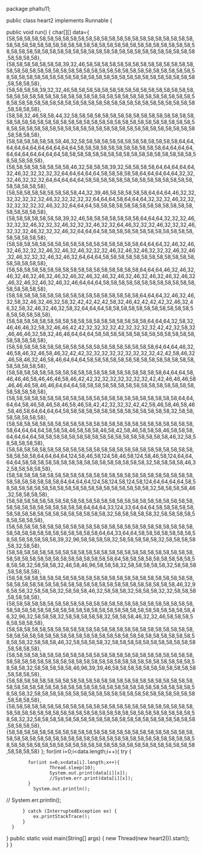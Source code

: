 package phaltu11;


public class heart2 implements Runnable {
   
   public void run() {
      char[][] data={
   {58,58,58,58,58,58,58,58,58,58,58,58,58,58,58,58,58,58,58,58,58,58,58,58,58,58,58,58,58,58,58,58,58,58,58,58,58,58,58,58,58,58,58,58,58,58,58,58,58,58,58,58,58,58,58,58,58,58,58,58,58,58,58,58,58,58,58,58,58,58,58,58,58,58,58,58,58},
   {58,58,58,58,58,58,58,39,32,46,58,58,58,58,58,58,58,58,58,58,58,58,58,58,58,58,58,58,58,58,58,58,58,58,58,58,58,58,58,58,58,58,58,58,58,58,58,58,58,58,58,58,58,58,58,58,58,58,58,58,58,58,58,58,58,58,58,58,58,58,58,58,58,58,58,58,58},
   {58,58,58,58,39,32,32,46,58,58,58,58,58,58,58,58,58,58,58,58,58,58,58,58,58,58,58,58,58,58,58,58,58,58,58,58,58,58,58,58,58,58,58,58,58,58,58,58,58,58,58,58,58,58,58,58,58,58,58,58,58,58,58,58,58,58,58,58,58,58,58,58,58,58,58,58,58},
   {58,58,32,46,58,58,44,32,58,58,58,58,58,58,58,58,58,58,58,58,58,58,58,58,58,58,58,58,58,58,58,58,58,58,58,58,58,58,58,58,58,58,58,58,58,58,58,58,58,58,58,58,58,58,58,58,58,58,58,58,58,58,58,58,58,58,58,58,58,58,58,58,58,58,58,58,58},
   {58,58,58,58,58,58,58,46,32,58,58,58,58,58,58,58,58,58,58,58,58,58,64,64,64,64,64,64,64,64,64,64,64,58,58,58,58,58,58,58,58,58,58,58,64,64,64,64,64,64,64,64,64,64,64,58,58,58,58,58,58,58,58,58,58,58,58,58,58,58,58,58,58,58,58,58,58},
   {58,58,58,58,58,58,58,58,46,32,58,58,58,39,32,58,58,58,58,64,64,64,64,64,32,46,32,32,32,32,32,64,64,64,64,64,58,58,58,58,58,64,64,64,64,64,32,32,32,46,32,32,32,64,64,64,64,64,58,58,58,58,58,58,58,58,58,58,58,58,58,58,58,58,58,58,58},
   {58,58,58,58,58,58,58,58,58,44,32,39,46,58,58,58,58,58,64,64,64,46,32,32,32,32,32,32,32,46,32,32,32,32,32,64,64,64,58,64,64,64,32,32,32,46,32,32,32,32,32,32,32,46,32,32,64,64,64,58,58,58,58,58,58,58,58,58,58,58,58,58,58,58,58,58,58},
   {58,58,58,58,58,58,58,39,32,46,58,58,58,58,58,58,58,64,64,64,32,32,32,46,32,32,32,46,32,32,32,46,32,32,32,46,32,32,64,46,32,32,32,46,32,32,32,46,32,32,32,46,32,32,32,46,32,64,64,64,58,58,58,58,58,58,58,58,58,58,58,58,58,58,58,58,58},
   {58,58,58,58,58,58,58,58,58,58,58,58,58,58,58,58,58,64,64,64,32,46,32,46,32,46,32,32,32,46,32,46,32,46,32,32,32,46,32,46,32,46,32,32,32,46,32,46,32,46,32,32,32,46,32,46,32,64,64,64,58,58,58,58,58,58,58,58,58,58,58,58,58,58,58,58,58},
   {58,58,58,58,58,58,58,58,58,58,58,58,58,58,58,58,58,64,64,64,46,32,46,32,46,32,46,32,46,32,46,32,46,32,46,32,46,32,46,32,46,32,46,32,46,32,46,32,46,32,46,32,46,32,46,32,46,64,64,64,58,58,58,58,58,58,58,58,58,58,58,58,58,58,58,58,58},
   {58,58,58,58,58,58,58,58,58,58,58,58,58,58,58,58,58,64,64,64,32,46,32,46,32,58,32,46,32,46,32,58,32,42,42,42,42,58,32,46,42,42,42,42,32,46,32,46,32,58,32,46,32,46,32,58,32,64,64,64,58,58,58,58,58,58,58,58,58,58,58,58,58,58,58,58,58},
   {58,58,58,58,58,58,58,58,58,58,58,58,58,58,58,58,58,58,64,64,64,32,58,32,46,46,46,32,58,32,46,46,42,42,32,32,32,32,42,32,32,32,32,42,42,32,58,32,46,46,46,32,58,32,46,46,64,64,64,58,58,58,58,58,58,58,58,58,58,58,58,58,58,58,58,58,58},
   {58,58,58,58,58,58,58,58,58,58,58,58,58,58,58,58,58,58,58,64,64,64,46,32,46,58,46,32,46,58,46,32,42,42,32,32,32,32,32,32,32,32,32,42,42,58,46,32,46,58,46,32,46,58,46,64,64,64,58,58,58,58,58,58,58,58,58,58,58,58,58,58,58,58,58,58,58},
   {58,58,58,58,58,58,58,58,58,58,58,58,58,58,58,58,58,58,58,58,64,64,64,58,46,46,46,58,46,46,46,58,46,42,42,32,32,32,32,32,32,32,42,42,46,46,46,58,46,46,46,58,46,46,64,64,64,58,58,58,58,58,58,58,58,58,58,58,58,58,58,58,58,58,58,58,58},
   {58,58,58,58,58,58,58,58,58,58,58,58,58,58,58,58,58,58,58,58,58,58,64,64,64,64,58,46,58,46,58,46,58,46,58,42,42,32,32,32,42,42,58,46,58,46,58,46,58,46,58,64,64,64,64,58,58,58,58,58,58,58,58,58,58,58,58,58,58,32,58,58,58,58,58,58,58},
   {58,58,58,58,58,58,58,58,58,58,58,58,58,58,58,58,58,58,58,58,58,58,58,58,58,64,64,64,64,58,58,58,46,58,58,58,46,58,42,58,46,58,58,58,46,58,58,58,64,64,64,64,58,58,58,58,58,58,58,58,58,58,58,58,58,58,58,58,58,46,32,58,58,58,58,58,58},
   {58,58,58,58,58,58,58,58,58,58,58,58,58,58,58,58,58,58,58,58,58,58,58,58,58,58,58,58,64,64,64,64,124,58,46,58,124,58,46,58,124,58,46,58,124,64,64,64,64,58,58,58,58,58,58,58,58,58,58,58,58,58,58,58,58,32,58,58,58,58,46,32,58,58,58,58,58},
   {58,58,58,58,58,58,58,58,58,58,58,58,58,58,58,58,58,58,58,58,58,58,58,58,58,58,58,58,58,58,58,64,64,64,64,124,58,124,58,124,58,124,64,64,64,64,58,58,58,58,58,58,58,58,58,58,58,58,58,58,58,58,58,58,58,58,32,58,58,58,58,46,32,58,58,58,58},
   {58,58,58,58,58,58,58,58,58,58,58,58,58,58,58,58,58,58,58,58,58,58,58,58,58,58,58,58,58,58,58,58,58,58,64,64,64,33,124,33,64,64,64,58,58,58,58,58,58,58,58,58,58,58,58,58,58,58,58,58,58,32,58,58,58,58,58,32,58,58,58,58,58,58,58,58,58},
   {58,58,58,58,58,58,58,58,58,58,58,58,58,58,58,58,58,58,58,58,58,58,58,58,58,58,58,58,58,58,58,58,58,58,58,58,64,64,33,64,64,58,58,58,58,58,58,58,58,58,58,58,58,58,58,39,32,96,58,58,58,58,32,58,58,58,58,58,32,58,58,58,58,58,32,58,58},
   {58,58,58,58,58,58,58,58,58,58,58,58,58,58,58,58,58,58,58,58,58,58,58,58,58,58,58,58,58,58,58,58,58,58,58,58,58,58,64,58,58,58,58,58,58,58,58,58,58,58,58,32,58,58,58,32,46,58,46,96,58,58,58,32,58,58,58,58,58,32,58,58,58,58,58,58,58},
   {58,58,58,58,58,58,58,58,58,58,58,58,58,58,58,58,58,58,58,58,58,58,58,58,58,58,58,58,58,58,58,58,58,58,58,58,58,58,58,58,58,58,58,58,58,58,46,32,96,58,58,32,58,58,58,32,58,58,58,46,32,58,58,58,32,58,58,58,32,32,58,58,58,58,58,58,58},
   {58,58,58,58,58,58,58,58,58,58,58,58,58,58,58,58,58,58,58,58,58,58,58,58,58,58,58,58,58,58,58,58,58,58,58,58,58,58,58,58,58,58,58,58,58,58,58,58,46,32,96,32,58,58,58,32,58,58,58,58,58,32,58,58,58,46,32,32,46,58,58,58,58,58,58,58,58},
   {58,58,58,58,58,58,58,58,58,58,58,58,58,58,58,58,58,58,58,58,58,58,58,58,58,58,58,58,58,58,58,58,58,58,58,58,58,58,58,58,58,58,58,58,58,58,58,58,58,58,58,32,58,58,58,46,32,58,58,58,58,32,58,58,58,58,58,58,58,58,58,58,58,58,58,58,58},
   {58,58,58,58,58,58,58,58,58,58,58,58,58,58,58,58,58,58,58,58,58,58,58,58,58,58,58,58,58,58,58,58,58,58,58,58,58,58,58,58,58,58,58,58,58,58,58,58,58,58,58,32,58,58,58,58,58,46,96,39,39,46,58,58,58,58,58,58,58,58,58,58,58,58,58,58,58},
   {58,58,58,58,58,58,58,58,58,58,58,58,58,58,58,58,58,58,58,58,58,58,58,58,58,58,58,58,58,58,58,58,58,58,58,58,58,58,58,58,58,58,58,58,58,58,58,58,58,58,58,32,58,58,58,58,58,58,58,58,58,58,58,58,58,58,58,58,58,58,58,58,58,58,58,58,58},
   {58,58,58,58,58,58,58,58,58,58,58,58,58,58,58,58,58,58,58,58,58,58,58,58,58,58,58,58,58,58,58,58,58,58,58,58,58,58,58,58,58,58,58,58,58,58,58,58,58,58,32,32,58,58,58,58,58,58,58,58,58,58,58,58,58,58,58,58,58,58,58,58,58,58,58,58,58},
   {58,58,58,58,58,58,58,58,58,58,58,58,58,58,58,58,58,58,58,58,58,58,58,58,58,58,58,58,58,58,58,58,58,58,58,58,58,58,58,58,58,58,58,58,58,58,58,58,58,58,58,58,58,58,58,58,58,58,58,58,58,58,58,58,58,58,58,58,58,58,58,58,58,58,58,58,58}
};
      for(int i=0;i<data.length;i++){
          try {
             
            for(int x=0;x<data[i].length;x++){               
                    Thread.sleep(10);
                    System.out.print(data[i][x]);
                    //System.err.print(data[i][x]);
            }
              System.out.println();
//                System.err.println();
          
          } catch (InterruptedException ex) {
              ex.printStackTrace();
          }
      }
   }
   public static void main(String[] args) {
       new Thread(new heart2()).start();       
   }
}
